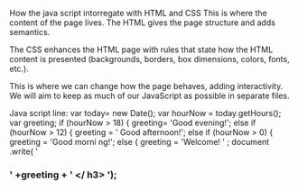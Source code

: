 How the java script intorregate with HTML and CSS
This is where the content of
the page lives. The HTML gives
the page structure and adds
semantics.

The CSS enhances the HTML
page with rules that state how
the HTML content is presented
(backgrounds, borders, box
dimensions, colors, fonts, etc.).

This is where we can change
how the page behaves, adding
interactivity. We will aim to keep
as much of our JavaScript as
possible in separate files.


Java script line: 
var today= new Date();
var hourNow = today.getHours();
var greeting;
if (hourNow > 18) {
greeting= 'Good evening!';
else if (hourNow > 12) {
greeting = ' Good afternoon!';
else if (hourNow > 0) {
greeting = 'Good morni ng!';
else {
greeting = 'Welcome! ' ;
document .write( ' <h3>' +greeting + ' </ h3> ');

<body>
<script src="js/ add-content.js"></ script>
</body>

Statment
A script is a series of instructions that a computer can follow one-by-one.
Each individual instruction or step is known as a statement.
Statements should end with a semicolon. 
Statments:
var today= new Date{);
var hourNow = today.getHours{) ;
var greeting; 

COMMENTS:
You should write comments to explain what your code does.
They help make your code easier to read and understand.
This can help you and others who read your code. 
// Display the appropriate greeti ng based on the current time
MULTI-LINE COMM ENTS:
*/ characters.
Anything between these characters is not processed·
by the JavaScript interpreter.
M ulti-line comment s are often used for descriptions
of how the script works, or to prevent a section of
the script from running when testing it. 

WHAT IS A VARIABLE?
A script will have to temporarily
store the bits of information it
needs to do its job. It can store this
data in variables. 

A variable is a good name for this
concept because the data stored
in a variable can change (or vary)
each time a script runs. 

How to declare variables 
Var x;
How to assign variables
Var x= 3;

DATA TYPES 
there are 3 types of data in JS 
NUMERIC DATA TYPE
The numeric data type handles
numbers.
0.75 
STRING DATA TYPE
The strings data type consists of
letters and other characters.
'Hi, Ivy!'
BOOLEAN DATA TYPE
Boolean data types can have one
of two values: true or false.
true 

USING A VARIABLE TOSTORE A NUMBER:
var price;
var quantity;
var total;
price = 5;
quantity = 14;
total = price * quantity;
c02/j s/numeri c-vari ab 1 e .j s
var el = document.getElementByid( ' cost ');
el .textContent = '$' +total; 

USING A VARIABLE TO STORE A STRING:
var username;
var message;
username = 'Molly';
message = 'See our upcoming range';
var elName = document.getElementByld{'name');
elName .textContent = username;
var elNote = document .getElementByld( 'note');
elNote .textContent = message; 

